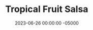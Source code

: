 ---
layout: post
title:  "Tropical Fruit Salsa"
date:   2023-06-26 00:00:00 -05000
categories: 
- Recipes
- Sauces, etc.
permalink: /recipes/tropical-salsa
image: /assets/Food/Spreads, Sauces, Toppings/Tropical Salsa/tropical.jpg
ing: tropical-ing
facts: tropical-facts
Prep: 20
Rest: 
Cook: 
Source1: 
Source2: 
tags: 
- pineapple
- mango
- salsa
- fajita
- onion
- thyme
- chips
- tortilla
- mexican
Description: This sweet and sour tropical fruit salsa is perfect for <a href="fajitas">Chicken Fajitas with Peppers</a>. I personally don't bother with buying a whole pineapple and instead get the precut, but ripe fresh mangos are really a must here. 
Instructions: 
- Chop the onion, mango, and pineapple into very small pieces<br><br>

- Mix the fruit with the ingredients above - dressing, hot sauce, lime, thyme, allspice, nutmeg, cinnamon, and cilantro
---
